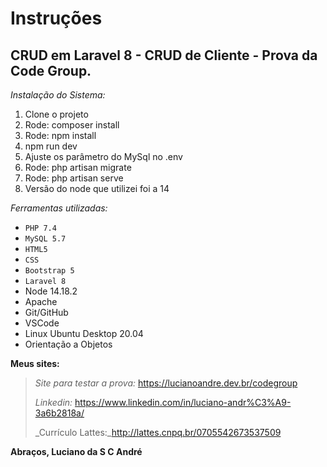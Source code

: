 # **Instruções**
## CRUD em Laravel 8 - CRUD de Cliente - Prova da Code Group.

_Instalação do Sistema:_

1. Clone o projeto
2. Rode: composer install
3. Rode: npm install
4. npm run dev
5. Ajuste os parâmetro do MySql no .env
6. Rode: php artisan migrate
7. Rode: php artisan serve
8. Versão do node que utilizei foi a 14

_Ferramentas utilizadas:_
- `PHP 7.4`
- `MySQL 5.7`
- `HTML5`
- `CSS`
- `Bootstrap 5`
- `Laravel 8`
- Node 14.18.2
- Apache
- Git/GitHub
- VSCode
- Linux Ubuntu Desktop 20.04
- Orientação a Objetos

**Meus sites:**
> _Site para testar a prova:_ https://lucianoandre.dev.br/codegroup
>
> _Linkedin:_ https://www.linkedin.com/in/luciano-andr%C3%A9-3a6b2818a/
>
> _Currículo Lattes:_http://lattes.cnpq.br/0705542673537509

**Abraços, Luciano da S C André**
